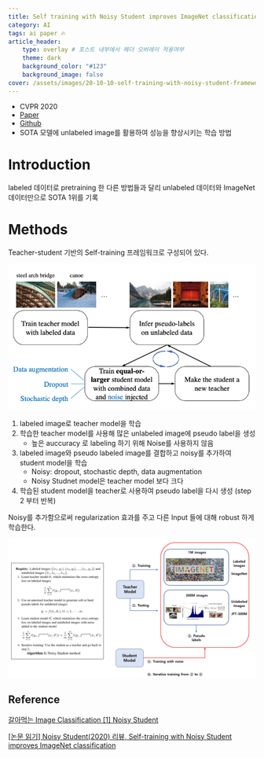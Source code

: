 ```yaml
---
title: Self training with Noisy Student improves ImageNet classification
category: AI
tags: ai paper 🔥
article_header:
    type: overlay # 포스트 내부에서 헤더 오버레이 적용여부
    theme: dark
    background_color: "#123"
    background_image: false
cover: /assets/images/20-10-10-self-training-with-noisy-student-framework.png
---
```


- CVPR 2020
- [Paper](https://arxiv.org/pdf/1911.04252.pdf)
- [Github](https://github.com/google-research/noisystudent)
- SOTA 모델에 unlabeled image를 활용하여 성능을 향상시키는 학습 방법

<!--more-->

# Introduction

labeled 데이터로 pretraining 한 다른 방법들과 달리 unlabeled 데이터와 ImageNet 데이터만으로 SOTA 1위를 기록

# Methods

Teacher-student 기반의 Self-training 프레임워크로 구성되어 있다.

![](/assets/images/20-10-10-self-training-with-noisy-student-framework.png)

1. labeled image로 teacher model을 학습
2. 학습한 teacher model를 사용해 많은 unlabeled image에 pseudo label을 생성
   - 높은 auccuracy 로 labeling 하기 위해 Noise를 사용하지 않음
3. labeled image와 pseudo labeled image를 결합하고 noisy를 추가하여 student model을 학습
   - Noisy: dropout, stochastic depth, data augmentation
   - Noisy Studnet model은 teacher model 보다 크다
4. 학습된 student model을 teacher로 사용하여 pseudo label을 다시 생성 (step 2 부터 반복)

Noisy를 추가함으로써 regularization 효과를 주고 다른 Input 들에 대해 robust 하게 학습한다. 

![](/assets/images/20-10-10-self-training-with-noisy-student-pseudo.png)

## Reference

[갈아먹는 Image Classification [1] Noisy Student](https://yeomko.tistory.com/42)

[[논문 읽기] Noisy Student(2020) 리뷰, Self-training with Noisy Student improves ImageNet classification](https://deep-learning-study.tistory.com/554)
